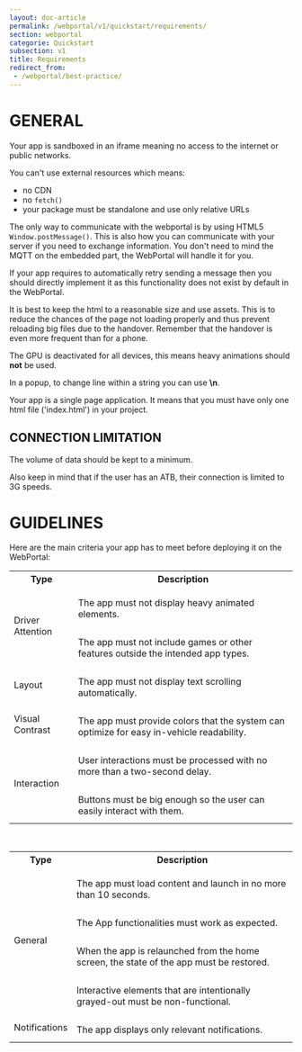 ```yaml
---
layout: doc-article
permalink: /webportal/v1/quickstart/requirements/
section: webportal
categorie: Quickstart
subsection: v1
title: Requirements
redirect_from:
 - /webportal/best-practice/
---
```


# GENERAL

Your app is sandboxed in an iframe meaning no access to the internet or public networks.

You can't use external resources which means:
- no CDN
- no `fetch()`
- your package must be standalone and use only relative URLs

The only way to communicate with the webportal is by using HTML5 `Window.postMessage()`. This is also how you can communicate with your server if you need to exchange information.
You don't need to mind the MQTT on the embedded part, the WebPortal will handle it for you.

If your app requires to automatically retry sending a message then you should directly implement it as this functionality does not exist by default in the WebPortal.

It is best to keep the html to a reasonable size and use assets. This is to reduce the chances of the page not loading properly and thus prevent reloading big files due to the handover. Remember that the handover is even more frequent than for a phone.

The GPU is deactivated for all devices, this means heavy animations should **not** be used.

In a popup, to change line within a string you can use **\n**.

Your app is a single page application. It means that you must have only one html file ('index.html') in your project.


## CONNECTION LIMITATION

The volume of data should be kept to a minimum.

Also keep in mind that if the user has an ATB, their connection is limited to 3G speeds.

# GUIDELINES

Here are the main criteria your app has to meet before deploying it on the WebPortal:


<table>

<tr>
  <th>Type</th>
  <th>Description</th>
</tr>

<tr>
  <td rowspan="2">Driver Attention</td>

  <td>
    <p style="margin-bottom:.5em;">
      The app must not display heavy animated elements.
    </p>
  </td>
</tr>

<tr>
  <td>
    <p style="margin-bottom:.5em;">
    The app must not include games or other features outside the intended app types.
    </p>
  </td>
</tr>


<tr>
  <td rowspan="1">Layout</td>

  <td>
    <p style="margin-bottom:.5em;">
     The app must not display text scrolling automatically.
    </p>
  </td>
</tr>

<tr>
  <td rowspan="1">Visual Contrast</td>

  <td>
    <p style="margin-bottom:.5em;">
     The app must provide colors that the system can optimize for easy in-vehicle readability.
    </p>
  </td>
</tr>

<tr>
  <td rowspan="2">Interaction</td>

  <td>
    <p style="margin-bottom:.5em;">
     User interactions must be processed with no more than a two-second delay.
    </p>
  </td>
</tr>

<tr>
  <td>
    <p style="margin-bottom:.5em;">
    Buttons must be big enough so the user can easily interact with them.
    </p>
  </td>
</tr>

</table>

<br>

<table>
<tr>
  <th>Type</th>
  <th>Description</th>
</tr>

<tr>
  <td rowspan="4">General</td>

  <td>
    <p style="margin-bottom:.5em;">
     The app must load content and launch in no more than 10 seconds.
    </p>
  </td>
</tr>

<tr>
  <td>
    <p style="margin-bottom:.5em;">
     The App functionalities must work as expected.
    </p>
  </td>
</tr>

<tr>
  <td>
    <p style="margin-bottom:.5em;">
     When the app is relaunched from the home screen, the state of the app must be restored.
    </p>
  </td>
</tr>


<tr>
  <td>
    <p style="margin-bottom:.5em;">
     Interactive elements that are intentionally grayed-out must be non-functional.
    </p>
  </td>
</tr>


<tr>
  <td rowspan="1" id="notifications">
    Notifications
  </td>

  <td>
    <p style="margin-bottom:.5em;">
     The app displays only relevant notifications.
   </p>
  </td>
</tr>

</table>
